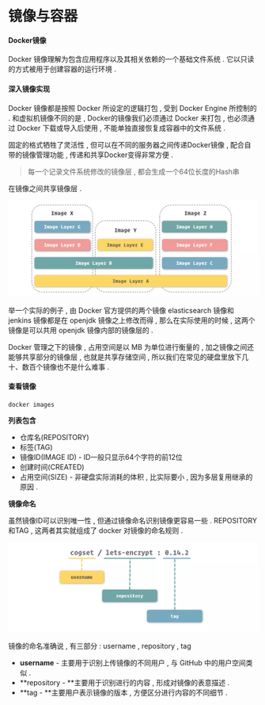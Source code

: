 # 镜像与容器

#### Docker镜像

Docker 镜像理解为包含应用程序以及其相关依赖的一个基础文件系统 . 它以只读的方式被用于创建容器的运行环境 .

#### 深入镜像实现

Docker 镜像都是按照 Docker 所设定的逻辑打包 , 受到 Docker Engine 所控制的 . 和虚拟机镜像不同的是 , Docker的镜像我们必须通过 Docker 来打包 , 也必须通过 Docker 下载或导入后使用 , 不能单独直接恢复成容器中的文件系统 .

固定的格式牺牲了灵活性 , 但可以在不同的服务器之间传递Docker镜像 , 配合自带的镜像管理功能 , 传递和共享Docker变得非常方便 .

> 每一个记录文件系统修改的镜像层 , 都会生成一个64位长度的Hash串

在镜像之间共享镜像层 .

![](/assets/jingxiangceng.png)

举一个实际的例子 , 由 Docker 官方提供的两个镜像 elasticsearch 镜像和 jenkins 镜像都是在 openjdk 镜像之上修改而得 , 那么在实际使用的时候 , 这两个镜像是可以共用 openjdk 镜像内部的镜像层的 .

Docker 管理之下的镜像 , 占用空间是以 MB 为单位进行衡量的 , 加之镜像之间还能够共享部分的镜像层 , 也就是共享存储空间 , 所以我们在常见的硬盘里放下几十、数百个镜像也不是什么难事 .

#### 查看镜像

```
docker images
```

**列表包含**

* 仓库名\(REPOSITORY\)
* 标签\(TAG\)
* 镜像ID\(IMAGE ID\) - ID一般只显示64个字符的前12位
* 创建时间\(CREATED\)
* 占用空间\(SIZE\) - 非硬盘实际消耗的体积 , 比实际要小 , 因为多层复用继承的原因 . 

**镜像命名**

虽然镜像ID可以识别唯一性 , 但通过镜像命名识别镜像更容易一些 . REPOSITORY和TAG , 这两者其实就组成了 docker 对镜像的命名规则 .

![](/assets/jingxiangmingming.png)

镜像的命名准确说 , 有三部分 : username , repository , tag

* **username** - 主要用于识别上传镜像的不同用户 , 与 GitHub 中的用户空间类似 . 
* **repository - **主要用于识别进行的内容 , 形成对镜像的表意描述 . 
* **tag - **主要用户表示镜像的版本 , 方便区分进行内容的不同细节 . 



